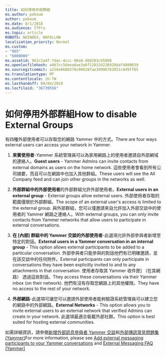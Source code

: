 ```yaml
---
title: 如何停用外部群組
ms.author: pebaum
author: pebaum
ms.date: 8/1/2018
ms.audience: ITPro
ms.topic: article
ROBOTS: NOINDEX, NOFOLLOW
localization_priority: Normal
ms.custom:
- "965"
- "6000006"
ms.assetid: 962c2a4f-7dac-4ccc-98a8-d0d283c95808
ms.openlocfilehash: a467cc5deea6ae3a6f12832d238928daf4800039
ms.sourcegitcommit: a256e8680379c006287ae30996763051c4d9ff85
ms.translationtype: MT
ms.contentlocale: zh-TW
ms.lasthandoff: 09/04/2019
ms.locfileid: "36739556"
---
```

# <a name="how-to-disable-external-groups"></a><span data-ttu-id="aeb6c-102">如何停用外部群組</span><span class="sxs-lookup"><span data-stu-id="aeb6c-102">How to disable External Groups</span></span>

<span data-ttu-id="aeb6c-103">有四種外部使用者可以存取您的網路 Yammer 中的方式。</span><span class="sxs-lookup"><span data-stu-id="aeb6c-103">There are four ways external users can access your network in Yammer.</span></span>
  
1. <span data-ttu-id="aeb6c-104">**來賓使用者**-Yammer 系統管理員可以為家用網路上的使用者邀請自外部網域的連絡人。</span><span class="sxs-lookup"><span data-stu-id="aeb6c-104">**Guest users** - Yammer Admins can invite contacts from external domains as users on the home network.</span></span> <span data-ttu-id="aeb6c-105">這些使用者會看到所有公司摘要，而且可以在網路中也加入其他群組。</span><span class="sxs-lookup"><span data-stu-id="aeb6c-105">These users will see the All Company feed and can join other groups in the networks as well.</span></span>

2. <span data-ttu-id="aeb6c-106">**外部群組中的外部使用者**的外部群組允許外部使用者。</span><span class="sxs-lookup"><span data-stu-id="aeb6c-106">**External users in an external group** - External groups allow external users.</span></span> <span data-ttu-id="aeb6c-107">外部使用者存取的範圍僅限於外部群組。</span><span class="sxs-lookup"><span data-stu-id="aeb6c-107">The scope of an external user's access is limited to the external group.</span></span> <span data-ttu-id="aeb6c-108">與外部群組，您可以僅邀請來自允許加入外部交談中的使用者的 Yammer 網路之連絡人。</span><span class="sxs-lookup"><span data-stu-id="aeb6c-108">With external groups, you can only invite contacts from Yammer networks that allow users to participate in external conversations.</span></span>

3. <span data-ttu-id="aeb6c-109">**在 [內部] 群組中的 Yammer 交談的外部使用者**-此選項允許外部參與者新增至特定的對話。</span><span class="sxs-lookup"><span data-stu-id="aeb6c-109">**External users in a Yammer conversation in an internal group** - This option allows external participants to be added to a particular conversation.</span></span> <span data-ttu-id="aeb6c-110">外部參與者只能參與的對話他們有已明確邀請，並在該交談中的任何附件。</span><span class="sxs-lookup"><span data-stu-id="aeb6c-110">External participants can only participate in conversations they have been explicitly invited to and to any attachments in that conversation.</span></span> <span data-ttu-id="aeb6c-111">使用者存取其 Yammer 收件匣] （在其網路） 透過這些對話。</span><span class="sxs-lookup"><span data-stu-id="aeb6c-111">They access these conversations via their Yammer inbox (on their network).</span></span> <span data-ttu-id="aeb6c-112">他們有沒有存取您網路上的其他權限。</span><span class="sxs-lookup"><span data-stu-id="aeb6c-112">They have no access to the rest of your network.</span></span>

4. <span data-ttu-id="aeb6c-113">**外部網路**-此選項可讓您可以邀請外部使用者能夠驗證系統管理員可以建立您的網路中的外部網路。</span><span class="sxs-lookup"><span data-stu-id="aeb6c-113">**External Networks** - This option allows you to invite external users to an external network that verified Admins can create in your network.</span></span> <span data-ttu-id="aeb6c-114">此選項最適合裝載外部社群。</span><span class="sxs-lookup"><span data-stu-id="aeb6c-114">This option is best suited for hosting external communities.</span></span>

<span data-ttu-id="aeb6c-115">如需詳細資訊，請參閱[新增外部訊息參與者 Yammer 交談](https://docs.microsoft.com/yammer/work-with-external-users/add-external-participants)和[外部傳訊常見問題集 (Yammer)](https://docs.microsoft.com/yammer/work-with-external-users/external-messaging-faq)</span><span class="sxs-lookup"><span data-stu-id="aeb6c-115">For more information, please see [Add external messaging participants to your Yammer conversations](https://docs.microsoft.com/yammer/work-with-external-users/add-external-participants) and [External Messaging FAQ (Yammer)](https://docs.microsoft.com/yammer/work-with-external-users/external-messaging-faq)</span></span>
  